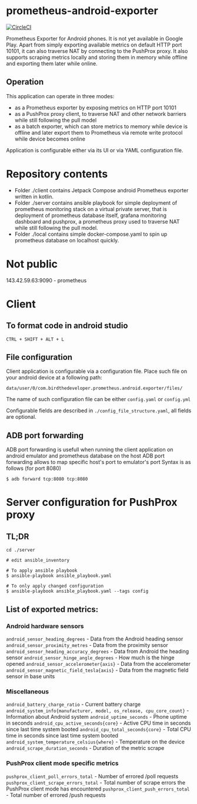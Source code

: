 # prometheus-android-exporter

[![CircleCI](https://dl.circleci.com/status-badge/img/gh/birdthedeveloper/prometheus-android-exporter/tree/master.svg?style=svg&circle-token=6a31d132a46fd4e7cf04dd49ef390f1776e38cfc)](https://dl.circleci.com/status-badge/redirect/gh/birdthedeveloper/prometheus-android-exporter/tree/master)

Prometheus Exporter for Android phones. It is not yet available in Google Play. 
Apart from simply exporting available metrics on default HTTP port 10101, it can also traverse NAT
by connecting to the PushProx proxy.
It also supports scraping metrics locally and storing them in memory while offline and
exporting them later while online.

## Operation
This application can operate in three modes:
- as a Prometheus exporter by exposing metrics on HTTP port 10101
- as a PushProx proxy client, to traverse NAT and other network barriers while still following
    the pull model
- as a batch exporter, which can store metrics to memory while device is offline and later export
    them to Prometheus via remote write protocol while device becomes online

Application is configurable either via its UI or via YAML configuration file.

# Repository contents
- Folder ./client contains Jetpack Compose android Prometheus exporter written in kotlin.
- Folder ./server contains ansible playbook for simple deployment of prometheus monitoring stack
    on a virtual private server, that is deployment of prometheus database itself, grafana
    monitoring dashboard and pushprox, a prometheus proxy used to traverse NAT while still following
    the pull model.
- Folder ./local contains simple docker-compose.yaml to spin up prometheus database on localhost
    quickly.

# Not public
143.42.59.63:9090 - prometheus

# Client

## To format code in android studio
```
CTRL + SHIFT + ALT + L
```

## File configuration
Client application is configurable via a configuration file.
Place such file on your android device at a following path:
```
data/user/0/com.birdthedeveloper.prometheus.android.exporter/files/
```
The name of such configuration file can be either `config.yaml` or `config.yml`

Configurable fields are described in `./config_file_structure.yaml`, all
fields are optional.

## ADB port forwarding
ADB port forwarding is usefull when running the client application 
on android emulator and prometheus database on the host
ADB port forwarding allows to map specific host's port to emulator's port
Syntax is as follows (for port 8080)
```
$ adb forward tcp:8080 tcp:8080
```

# Server configuration for PushProx proxy

## TL;DR
```
cd ./server

# edit ansible_inventory

# To apply ansible playbook
$ ansible-playbook ansible_playbook.yaml

# To only apply changed configuration
$ ansible-playbook ansible_playbook.yaml --tags config
``` 

## List of exported metrics:

### Android hardware sensors
`android_sensor_heading_degrees` - Data from the Android heading sensor
`android_sensor_proximity_metres` - Data from the proximity sensor
`android_sensor_heading_accuracy_degrees` - Data from Android the heading sensor
`android_sensor_hinge_angle_degrees` - How much is the hinge opened
`android_sensor_accelerometer{axis}` - Data from the accelerometer
`android_sensor_magnetic_field_tesla{axis}` - Data from the magnetic field sensor in base units


### Miscellaneous
`android_battery_charge_ratio` - Current battery charge
`android_system_info{manufacturer, model, os_release, cpu_core_count}` - Information about Android system
`android_uptime_seconds` - Phone uptime in seconds
`android_cpu_active_seconds{core}` - Active CPU time in seconds since last time system booted
`android_cpu_total_seconds{core}` - Total CPU time in seconds since last time system booted
`android_system_temperature_celsius{where}` - Temperature on the device
`android_scrape_duration_seconds` - Duration of the metric scrape

### PushProx client mode specific metrics
`pushprox_client_poll_errors_total` - Number of errored /poll requests
`pushprox_client_scrape_errors_total` - Total number of scrape errors the PushProx client mode has encountered
`pushprox_client_push_errors_total` - Total number of errored /push requests
